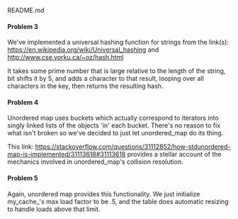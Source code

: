 README.md

#### Problem 3

We've implemented a universal hashing function for strings from the link(s): 
https://en.wikipedia.org/wiki/Universal_hashing and
http://www.cse.yorku.ca/~oz/hash.html

It takes some prime number that is large relative to the length of the string, bit shifts it by 5, and adds a character to that result, looping over all characters in the key, then returns the resulting hash.

#### Problem 4

Unordered map uses buckets which actually correspond to iterators into singly linked lists of the objects 'in' each bucket. There's no reason to fix what isn't broken so we've decided to just let unordered_map do its thing.

This link:
https://stackoverflow.com/questions/31112852/how-stdunordered-map-is-implemented/31113618#31113618
provides a stellar account of the mechanics involved in unordered_map's collision resolution.

#### Problem 5

Again, unordered map provides this functionality.
We just initialize my_cache_'s max load factor to be .5, and the table does automatic resizing to handle loads above that limit.
